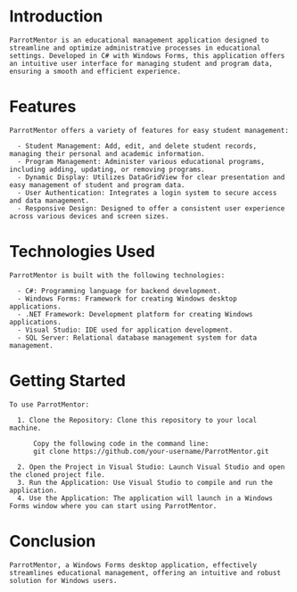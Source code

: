 # Introduction
    ParrotMentor is an educational management application designed to streamline and optimize administrative processes in educational settings. Developed in C# with Windows Forms, this application offers an intuitive user interface for managing student and program data, ensuring a smooth and efficient experience.

# Features
    ParrotMentor offers a variety of features for easy student management:

      - Student Management: Add, edit, and delete student records, managing their personal and academic information.
      - Program Management: Administer various educational programs, including adding, updating, or removing programs.
      - Dynamic Display: Utilizes DataGridView for clear presentation and easy management of student and program data.
      - User Authentication: Integrates a login system to secure access and data management.
      - Responsive Design: Designed to offer a consistent user experience across various devices and screen sizes.
      
# Technologies Used
    ParrotMentor is built with the following technologies:

      - C#: Programming language for backend development.
      - Windows Forms: Framework for creating Windows desktop applications.
      - .NET Framework: Development platform for creating Windows applications.
      - Visual Studio: IDE used for application development.
      - SQL Server: Relational database management system for data management.
      
# Getting Started
    To use ParrotMentor:

      1. Clone the Repository: Clone this repository to your local machine.

          Copy the following code in the command line: 
          git clone https://github.com/your-username/ParrotMentor.git

      2. Open the Project in Visual Studio: Launch Visual Studio and open the cloned project file.
      3. Run the Application: Use Visual Studio to compile and run the application.
      4. Use the Application: The application will launch in a Windows Forms window where you can start using ParrotMentor.

# Conclusion
    ParrotMentor, a Windows Forms desktop application, effectively streamlines educational management, offering an intuitive and robust solution for Windows users.
